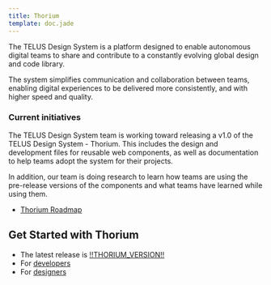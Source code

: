 ```yaml
---
title: Thorium
template: doc.jade
---
```


The TELUS Design System is a platform designed to enable autonomous digital teams to share and contribute to a constantly evolving global design and code library.

The system simplifies communication and collaboration between teams, enabling digital experiences to be delivered more consistently, and with higher speed and quality.


### Current initiatives

The TELUS Design System team is working toward releasing a v1.0 of the TELUS Design System - Thorium. This includes the design and development files for reusable web components, as well as documentation to help teams adopt the system for their projects.

In addition, our team is doing research to learn how teams are using the pre-release versions of the components and what teams have learned while using them.

* [Thorium Roadmap](/6-About/1-roadmap.html)

## Get Started with Thorium

* The latest release is [!!THORIUM_VERSION!!](/6-About/2-changelog.html)
* For [developers](1-Getting%20started/2-for-developers.html)
* For [designers](1-Getting%20started/3-for-designers.html)